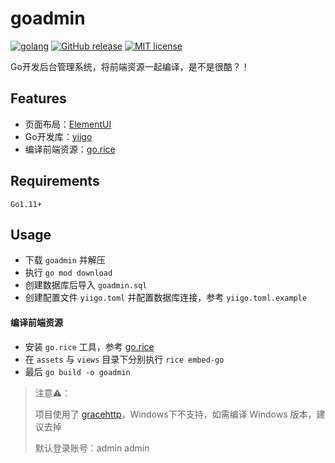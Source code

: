 # goadmin

[![golang](https://img.shields.io/badge/Language-Go-green.svg?style=flat)](https://golang.org)
[![GitHub release](https://img.shields.io/github/release/IIInsomnia/goadmin.svg)](https://github.com/iiinsomnia/goadmin/releases/latest)
[![MIT license](http://img.shields.io/badge/license-MIT-brightgreen.svg)](http://opensource.org/licenses/MIT)

Go开发后台管理系统，将前端资源一起编译，是不是很酷？！

## Features

- 页面布局：[ElementUI](https://element.eleme.cn/#/zh-CN)
- Go开发库：[yiigo](https://github.com/iiinsomnia/yiigo)
- 编译前端资源：[go.rice](https://github.com/GeertJohan/go.rice)

## Requirements

`Go1.11+`

## Usage

- 下载 `goadmin` 并解压
- 执行 `go mod download`
- 创建数据库后导入 `goadmin.sql`
- 创建配置文件 `yiigo.toml` 并配置数据库连接，参考 `yiigo.toml.example`

#### 编译前端资源

- 安装 `go.rice` 工具，参考 [go.rice](https://github.com/GeertJohan/go.rice)
- 在 `assets` 与 `views` 目录下分别执行 `rice embed-go`
- 最后 `go build -o goadmin`

> 注意⚠️：
>
> 项目使用了 [gracehttp](https://github.com/facebookarchive/grace)，Windows下不支持，如需编译 Windows 版本，建议去掉
>
> 默认登录账号：admin admin